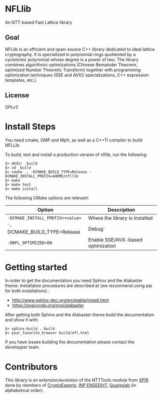 # NFLlib
An NTT-based Fast Lattice library

## Goal

NFLlib is an efficient and open-source C++ library dedicated to ideal lattice cryptography. It is specialized in polynomial rings quotiented by a cyclotomic polynomial whose degree is a power of two. The library combines algorithmic optimizations (Chinese Remainder Theorem, optimized Number Theoretic Transform) together with programming optimization techniques (SSE and AVX2 specializations, C++ expression templates, etc.).

## License

GPLv3

# Install Steps

You need cmake, GMP and Mpfr, as well as a C++11 compiler to build NFLLib.

To build, test and install a production version of nfllib, run the following:

```
$> mkdir _build
$> cd _build
$> cmake .. -DCMAKE_BUILD_TYPE=Release -DCMAKE_INSTALL_PREFIX=$HOME/nfllib
$> make
$> make test
$> make install
```

The following CMake options are relevant:

Option                             | Description
-----------------------------------|---------------------------------
`-DCMAKE_INSTALL_PREFIX=<value>`   | Where the library is installed
`-DCMAKE_BUILD_TYPE=Release|Debug` | The basic compiler configuration
`-DNFL_OPTIMIZED=ON`               | Enable SSE/AVX-based optimization

# Getting started

In order to get the documentation you need Sphinx and the Alabaster theme. Installation procedures are described at (we recommend using pip for both installations) :

  * http://www.sphinx-doc.org/en/stable/install.html
  * https://anaconda.org/pypi/alabaster

After getting both Sphinx and the Alabaster theme build the documentation and show it with:

```
$> sphinx-build . build
$> your_favorite_browser build/nfl.html
```

If you have issues building the documentation please contact the developper team.

# Contributors

This library is an extension/evolution of the NTTTools module from [XPIR](https://github.com/XPIR-team/XPIR) done by members of [CryptoExperts](https://www.cryptoexperts.com), [INP ENSEEIHT](http://www.enseeiht.com), [Quarkslab](http://www.quarkslab.com) (in alphabetical order).
